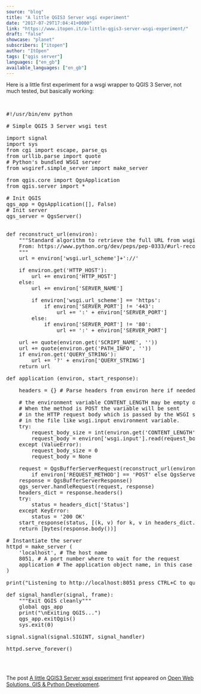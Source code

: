 ```yaml
---
source: "blog"
title: "A little QGIS3 Server wsgi experiment"
date: "2017-07-29T17:04:41+0000"
link: "https://www.itopen.it/a-little-qgis3-server-wsgi-experiment/"
draft: "false"
showcase: "planet"
subscribers: ["itopen"]
author: "ItOpen"
tags: ["qgis server"]
languages: ["en_gb"]
available_languages: ["en_gb"]
---
```


Here is a little first experiment for a wsgi wrapper to QGIS 3 Server, not much tested, but basically working:

&nbsp;
<pre class="wp-code-highlight prettyprint">
#!/usr/bin/env python

# Simple QGIS 3 Server wsgi test

import signal
import sys
from cgi import escape, parse_qs
from urllib.parse import quote
# Python&#039;s bundled WSGI server
from wsgiref.simple_server import make_server

from qgis.core import QgsApplication
from qgis.server import *

# Init QGIS
qgs_app = QgsApplication([], False)
# Init server
qgs_server = QgsServer()


def reconstruct_url(environ):
    &quot;&quot;&quot;Standard algorithm to retrieve the full URL from wsgi request
    From: https://www.python.org/dev/peps/pep-0333/#url-reconstruction
    &quot;&quot;&quot;
    url = environ[&#039;wsgi.url_scheme&#039;]+&#039;://&#039;

    if environ.get(&#039;HTTP_HOST&#039;):
        url += environ[&#039;HTTP_HOST&#039;]
    else:
        url += environ[&#039;SERVER_NAME&#039;]

        if environ[&#039;wsgi.url_scheme&#039;] == &#039;https&#039;:
            if environ[&#039;SERVER_PORT&#039;] != &#039;443&#039;:
                url += &#039;:&#039; + environ[&#039;SERVER_PORT&#039;]
        else:
            if environ[&#039;SERVER_PORT&#039;] != &#039;80&#039;:
                url += &#039;:&#039; + environ[&#039;SERVER_PORT&#039;]

    url += quote(environ.get(&#039;SCRIPT_NAME&#039;, &#039;&#039;))
    url += quote(environ.get(&#039;PATH_INFO&#039;, &#039;&#039;))
    if environ.get(&#039;QUERY_STRING&#039;):
        url += &#039;?&#039; + environ[&#039;QUERY_STRING&#039;]
    return url

def application (environ, start_response):

    headers = {} # Parse headers from environ here if needed

    # the environment variable CONTENT_LENGTH may be empty or missing
    # When the method is POST the variable will be sent
    # in the HTTP request body which is passed by the WSGI server
    # in the file like wsgi.input environment variable.
    try:
        request_body_size = int(environ.get(&#039;CONTENT_LENGTH&#039;, 0))
        request_body = environ[&#039;wsgi.input&#039;].read(request_body_size)
    except (ValueError):
        request_body_size = 0
        request_body = None

    request = QgsBufferServerRequest(reconstruct_url(environ), (QgsServerRequest.PostMethod 
        if environ[&#039;REQUEST_METHOD&#039;] == &#039;POST&#039; else QgsServerRequest.GetMethod), {}, request_body)
    response = QgsBufferServerResponse()
    qgs_server.handleRequest(request, response)
    headers_dict = response.headers()
    try:
        status = headers_dict[&#039;Status&#039;]
    except KeyError:
        status = &#039;200 OK&#039;
    start_response(status, [(k, v) for k, v in headers_dict.items()])
    return [bytes(response.body())]

# Instantiate the server
httpd = make_server (
    &#039;localhost&#039;, # The host name
    8051, # A port number where to wait for the request
    application # The application object name, in this case a function
)

print(&quot;Listening to http://localhost:8051 press CTRL+C to quit&quot;)

def signal_handler(signal, frame):
    &quot;&quot;&quot;Exit QGIS cleanly&quot;&quot;&quot;
    global qgs_app
    print(&quot;\nExiting QGIS...&quot;)
    qgs_app.exitQgis()
    sys.exit(0)

signal.signal(signal.SIGINT, signal_handler)

httpd.serve_forever()

</pre>
&nbsp;<p>The post <a href="https://www.itopen.it/a-little-qgis3-server-wsgi-experiment/">A little QGIS3 Server wsgi experiment</a> first appeared on <a href="https://www.itopen.it">Open Web Solutions, GIS & Python Development</a>.</p>
